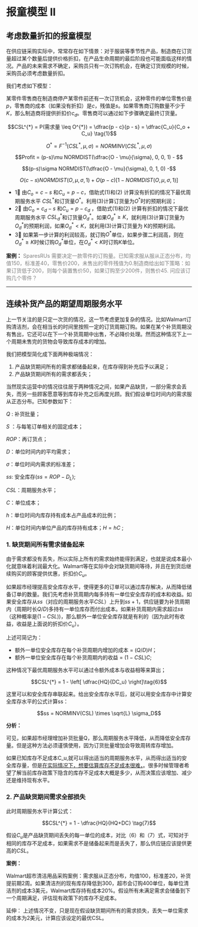 # 报童模型 II   

## 考虑数量折扣的报童模型

在供应链采购实际中，常常存在如下情景：对于服装等季节性产品，制造商在订货量超过某个数量后提供价格折扣，在产品生命周期的最后阶段也可能面临这样的情况。产品的未来需求不确定，采购员只有一次订购机会，在确定订货规模的时候，采购员必须考虑数量折扣。

我们考虑如下模型：

某零件零售商在制造商停产某零件前还有一次订货机会，这种零件的单位零售价是$p$，零售商的成本（如果没有折扣）是$c$，残值是$s$。如果零售商订购数量不少于$K$，那么制造商将提供折扣价$c_d$。零售商可以通过如下步骤确定最终订货量。


$$CSL^{*} = P(需求量 \leq O^{*}) = \dfrac{p - c}{p - s} = \dfrac{C_u}{C_o + C_u}  \tag{1}$$

$$ O^{*} = F^{-1}(CSL^{*}, \mu, \sigma) = NORMINV(CSL^{*}, \mu, \sigma) \tag{2}$$

$$Profit = (p-s)\mu NORMDIST(\dfrac{O - \mu}{\sigma}, 0, 0, 1) - $$

$$(p-s)\sigma NORMDIST(\dfrac{O - \mu}{\sigma}, 0, 1, 0) -$$

$$O(c-s)NORMDIST(O,\mu, \sigma, 1) + O(p-c)[1 - NORMDIST(O, \mu, \sigma, 1)] \tag{3}$$

- 1⃣️ 由$C_o = c -s$ 和$C_u = p -c$，借助式(1)和(2) 计算没有折扣的情况下最优周期服务水平 $CSL^{*}$和订货量$O^{*}$。利用(3)计算订货量为$O^{*}$时的预期利润；
- 2⃣️ 由$C_o = c_d -s$ 和$C_u = p -c_d$ ，借助式(1)和(2) 计算有折扣的情况下最优周期服务水平 $CSL^{*}_{d}$和订货量$O^{*}_{d}$。如果$O^{*}_{d} \geq  K$，就利用(3)计算订货量为$O^{*}_d$的预期利润，如果$O^{*}_{d} <  K$，就利用(3)计算订货量为 K的预期利润。
- 3⃣️ 如果第一步计算的利润较高，就订购$O^{*}$单位，如果步骤二利润高，则在$O^{*}_{d} \geq  K$时候订购$O^{*}_d$单位，在$O^{*}_{d} < K$时订购$K$单位。


**案例：**
<font color = Grey>
SparesRUs 需要决定一款零件的订购量。已知需求服从服从正态分布，均值150，标准差40，零售价200，未售出的零件残值为0.制造商给出如下策略：如果订货低于200，则每个装置售价50，如果订购至少200件，则售价45. 问应该订购几个零件？
</font>


------

## 连续补货产品的期望周期服务水平

上一节关注的是只定一次货的情况，这一节考虑更加复杂的情况。比如Walmart订购清洁剂，会在相当长的时间里按照一定的订货周期订购。如果在某个补货周期没有售出，它还可以在下一个补货周期中出售，不必降价处理。然而这种情况下上一个周期未售完的货物会导致库存成本的增加。

我们把模型简化成下面两种极端情况：

1. 产品缺货期间所有的需求都储备起来，在库存得到补充后予以满足；
2. 产品缺货期间所有的需求都丢失；

当然现实运营中的情况往往居于两种情况之间，如果产品缺货，一部分需求会丢失，而另一些顾客愿意等到库存补充之后再度光顾。我们假设单位时间内的需求服从正态分布。已知参数如下：

$Q$ : 补货批量；

$S$ ：与每笔订单相关的固定成本；

$ROP$：再订货点；

$D$：单位时间内的平均需求；

$\sigma$：单位时间内需求的标准差；

$ss$: 安全库存($ss = ROP - D_L$);

$CSL$：周期服务水平；

$C$：单位成本；

$h$：单位时间内库存持有成本占产品成本的比例；

$H$：单位时间内单位产品的库存持有成本；$H = hC$ ;


### 1. 缺货期间所有需求储备起来

由于需求都没有丢失，所以实际上所有的需求始终能得到满足，也就是说成本最小化就意味着利润最大化。Walmart等在实际中会对缺货期间等待，并且在到货后继续购买的顾客提供优惠，折扣价$C_u$。

如果超市经理提高安全库存水平，使得更多的订单可以通过库存解决，从而降低储备订单的数量。我们先考虑补货周期内每多持有一单位安全库存的成本和收益。如果安全库存从$ss$（对应的周期服务水平$CSL$）上升到$ss+1$，供应链要为补货周期内（周期时长$Q/D$)多持有一单位库存而付出成本。如果补货周期内需求超过$ss$（这种概率是($1-CSL$))，那么额外一单位安全库存就是有利的（因为此时有收益，收益是上面说的折扣价$C_u$）。

上述可简记为：
- 额外一单位安全库存在每个补货周期内增加的成本 = $(Q/D)H$；
- 额外一单位安全库存在每个补货周期内的收益 = $(1-CSL)C$;
  
这种情况下最优周期服务水平可以通过令额外成本与收益相等来算出；

$$CSL^{*} = 1 - \left[ \dfrac{HQ}{DC_u} \right]\tag{6}$$

这里可以和安全库存串联起来。给出安全库存水平后，就可以用安全库存中计算安全库存水平的公式计算ss：

$$ss = NORMINV(CSL) \times \sqrt{L} \sigma_D$$

**分析：**

可见，如果超市经理增加补货批量Q，那么周期服务水平降低，从而降低安全库存量。但是这种方法必须谨慎使用，因为订货批量增加会导致周转库存增加。

如果已知库存不足成本C_u,就可以得出适当的周期服务水平，从而得出适当的安全库存量，但是<u>在实际情况下，想要估算库存不足成本很难，</u>。很多时候管理者希望了解当前库存政策下隐含的库存不足成本大概是多少，从而决策应该增加、减少还是维持现有水平。


### 2. 产品缺货期间需求全部损失

此时周期服务水平计算公式：

$$CSL^{*} = 1 - \dfrac{HQ}{HQ+DC}  \tag{7}$$

假设$C_u$是产品缺货期间丢失的每一单位的成本，对比（6）和（7）式，可知对于相同的库存不足成本，如果需求不是储备起来而是丢失了，那么供应链应该提供更高的$CSL$。


**案例：**

Walmart超市清洁用品采购案例：需求服从正态分布，均值100，标准差20，补货提前期2周。如果清洁剂的现有库存降低到300，超市会订购400单位，每单位清洁剂的成本3美元，Walmart库存持有成本20%。假设所有未满足需求会储备到下一个周期满足，评估现有政策下的库存不足成本。

延伸：
上述情况不变，只是现在假设缺货期间所有的需求损失，丢失一单位需求的成本为2美元，计算应该设定的最优CSL。

